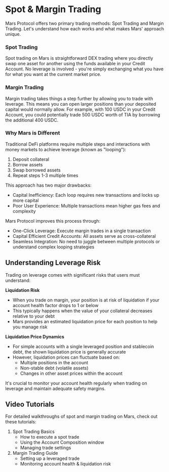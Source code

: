 # Spot & Margin Trading

Mars Protocol offers two primary trading methods: Spot Trading and Margin Trading. Let's understand how each works and what makes Mars' approach unique.

### **Spot Trading**

Spot trading on Mars is straightforward DEX trading where you directly swap one asset for another using the funds available in your Credit Account. No leverage is involved - you're simply exchanging what you have for what you want at the current market price.

### **Margin Trading**

Margin trading takes things a step further by allowing you to trade with leverage. This means you can open larger positions than your deposited capital would normally allow. For example, with 100 USDC in your Credit Account, you could potentially trade 500 USDC worth of TIA by borrowing the additional 400 USDC.

### **Why Mars is Different**

Traditional DeFi platforms require multiple steps and interactions with money markets to achieve leverage (known as "looping"):

1. Deposit collateral
2. Borrow assets
3. Swap borrowed assets
4. Repeat steps 1-3 multiple times

This approach has two major drawbacks:

* Capital Inefficiency: Each loop requires new transactions and locks up more capital
* Poor User Experience: Multiple transactions mean higher gas fees and complexity

Mars Protocol improves this process through:

* One-Click Leverage: Execute margin trades in a single transaction
* Capital Efficient Credit Accounts: All assets serve as cross-collateral
* Seamless Integration: No need to juggle between multiple protocols or understand complex looping strategies

## **Understanding Leverage Risk**&#x20;

Trading on leverage comes with significant risks that users must understand:

**Liquidation Risk**

* When you trade on margin, your position is at risk of liquidation if your account health factor drops to 1 or below
* This typically happens when the value of your collateral decreases relative to your debt
* Mars provides an estimated liquidation price for each position to help you manage risk

**Liquidation Price Dynamics**

* For simple accounts with a single leveraged position and stablecoin debt, the shown liquidation price is generally accurate
* However, liquidation prices can fluctuate based on:
  * Multiple positions in the account
  * Non-stable debt (volatile assets)
  * Changes in other asset prices within the account

It's crucial to monitor your account health regularly when trading on leverage and maintain adequate safety margins.

## **Video Tutorials**&#x20;

For detailed walkthroughs of spot and margin trading on Mars, check out these tutorials:

1. Spot Trading Basics
   * How to execute a spot trade
   * Using the Account Composition window
   * Managing trade settings
2. Margin Trading Guide
   * Setting up a leveraged trade
   * Monitoring account health & liquidation risk
